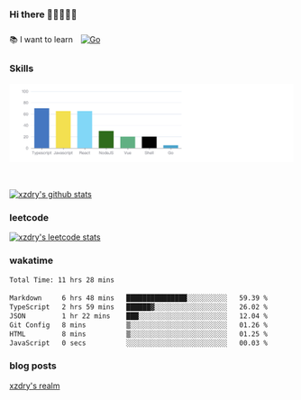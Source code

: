 ### Hi there 👋👋👋👋👋

 :books: I want to learn <a href="https://go.dev/" target="_blank"><img style="margin: 10px" src="https://profilinator.rishav.dev/skills-assets/go-original.svg" alt="Go" height="50" /></a>  

### Skills
![](img/2022-09-05-22-04-20.png)

<br />

[![xzdry's github stats](https://github-readme-stats.vercel.app/api?username=xzdry&count_private=true&show_icons=true&theme=vue)](https://github.com/xzdry)

### leetcode
[![xzdry's leetcode stats](https://leetcard.jacoblin.cool/xzdry-2?theme=light&font=Anek%20Kannada&site=cn)](https://leetcode.cn/u/xzdry-2/)

### wakatime
<!--START_SECTION:waka-->

```text
Total Time: 11 hrs 28 mins

Markdown     6 hrs 48 mins   ███████████████░░░░░░░░░░   59.39 %
TypeScript   2 hrs 59 mins   ██████▓░░░░░░░░░░░░░░░░░░   26.02 %
JSON         1 hr 22 mins    ███░░░░░░░░░░░░░░░░░░░░░░   12.04 %
Git Config   8 mins          ▒░░░░░░░░░░░░░░░░░░░░░░░░   01.26 %
HTML         8 mins          ▒░░░░░░░░░░░░░░░░░░░░░░░░   01.25 %
JavaScript   0 secs          ░░░░░░░░░░░░░░░░░░░░░░░░░   00.03 %
```

<!--END_SECTION:waka-->

### blog posts
[xzdry's realm](https://www.justdry.net/)

